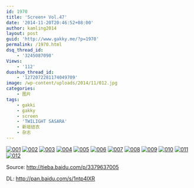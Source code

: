 ```yaml
---
id: 1970
title: 'Screen+ Vol.47'
date: '2014-11-20T20:46:52+08:00'
author: kamling2014
layout: post
guid: 'http://www.gakky.me/?p=1970'
permalink: /1970.html
dsq_thread_id:
    - '3245087098'
Views:
    - '112'
duoshuo_thread_id:
    - '1272072281174049709'
image: /wp-content/uploads/2014/11/012.jpg
categories:
    - 图片
tags:
    - gakki
    - gakky
    - screen
    - 'TWILIGHT SASARA'
    - 新垣结衣
    - 杂志
---
```


[![001](http://www.yui-aragaki.org/wp-content/uploads/2014/11/0017.jpg)](http://www.yui-aragaki.org/wp-content/uploads/2014/11/0017.jpg "001") [![002](http://www.yui-aragaki.org/wp-content/uploads/2014/11/0027.jpg)](http://www.yui-aragaki.org/wp-content/uploads/2014/11/0027.jpg "002") [![003](http://www.yui-aragaki.org/wp-content/uploads/2014/11/0035.jpg)](http://www.yui-aragaki.org/wp-content/uploads/2014/11/0035.jpg "003") [![004](http://www.yui-aragaki.org/wp-content/uploads/2014/11/0043.jpg)](http://www.yui-aragaki.org/wp-content/uploads/2014/11/0043.jpg "004") [![005](http://www.yui-aragaki.org/wp-content/uploads/2014/11/0053.jpg)](http://www.yui-aragaki.org/wp-content/uploads/2014/11/0053.jpg "005") [![006](http://www.yui-aragaki.org/wp-content/uploads/2014/11/0063.jpg)](http://www.yui-aragaki.org/wp-content/uploads/2014/11/0063.jpg "006") [![007](http://www.yui-aragaki.org/wp-content/uploads/2014/11/0072.jpg)](http://www.yui-aragaki.org/wp-content/uploads/2014/11/0072.jpg "007") [![008](http://www.yui-aragaki.org/wp-content/uploads/2014/11/0082.jpg)](http://www.yui-aragaki.org/wp-content/uploads/2014/11/0082.jpg "008") [![009](http://www.yui-aragaki.org/wp-content/uploads/2014/11/0091.jpg)](http://www.yui-aragaki.org/wp-content/uploads/2014/11/0091.jpg "009") [![010](http://www.yui-aragaki.org/wp-content/uploads/2014/11/0101.jpg)](http://www.yui-aragaki.org/wp-content/uploads/2014/11/0101.jpg "010") [![011](http://www.yui-aragaki.org/wp-content/uploads/2014/11/011.jpg)](http://www.yui-aragaki.org/wp-content/uploads/2014/11/011.jpg "011") [![012](http://www.yui-aragaki.org/wp-content/uploads/2014/11/012.jpg)](http://www.yui-aragaki.org/wp-content/uploads/2014/11/012.jpg "012")

Source: <http://tieba.baidu.com/p/3379637005>

DL: <http://pan.baidu.com/s/1ntp4lXR>